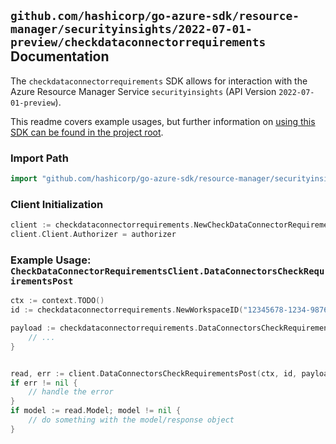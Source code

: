 
## `github.com/hashicorp/go-azure-sdk/resource-manager/securityinsights/2022-07-01-preview/checkdataconnectorrequirements` Documentation

The `checkdataconnectorrequirements` SDK allows for interaction with the Azure Resource Manager Service `securityinsights` (API Version `2022-07-01-preview`).

This readme covers example usages, but further information on [using this SDK can be found in the project root](https://github.com/hashicorp/go-azure-sdk/tree/main/docs).

### Import Path

```go
import "github.com/hashicorp/go-azure-sdk/resource-manager/securityinsights/2022-07-01-preview/checkdataconnectorrequirements"
```


### Client Initialization

```go
client := checkdataconnectorrequirements.NewCheckDataConnectorRequirementsClientWithBaseURI("https://management.azure.com")
client.Client.Authorizer = authorizer
```


### Example Usage: `CheckDataConnectorRequirementsClient.DataConnectorsCheckRequirementsPost`

```go
ctx := context.TODO()
id := checkdataconnectorrequirements.NewWorkspaceID("12345678-1234-9876-4563-123456789012", "example-resource-group", "workspaceValue")

payload := checkdataconnectorrequirements.DataConnectorsCheckRequirements{
	// ...
}


read, err := client.DataConnectorsCheckRequirementsPost(ctx, id, payload)
if err != nil {
	// handle the error
}
if model := read.Model; model != nil {
	// do something with the model/response object
}
```
